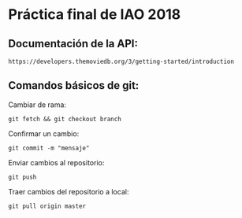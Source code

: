 # Práctica final de IAO 2018

## Documentación de la API:
`https://developers.themoviedb.org/3/getting-started/introduction`

## Comandos básicos de git:

Cambiar de rama:

`git fetch && git checkout branch`

Confirmar un cambio:

`git commit -m "mensaje"`

Enviar cambios al repositorio:

`git push`

Traer cambios del repositorio a local:

`git pull origin master`

